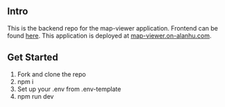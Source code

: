 ## Intro

This is the backend repo for the map-viewer application. Frontend can be found [here](https://github.com/ahuounan/map-viewer-ui). This application is deployed at [map-viewer.on-alanhu.com](http://map-viewer.on-alanhu.com).

## Get Started

1. Fork and clone the repo
2. npm i
3. Set up your .env from .env-template
4. npm run dev
